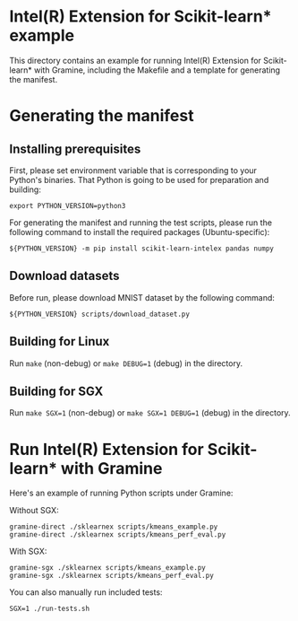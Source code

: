 # Intel(R) Extension for Scikit-learn* example

This directory contains an example for running Intel(R) Extension for Scikit-learn* with Gramine, including
the Makefile and a template for generating the manifest.

# Generating the manifest

## Installing prerequisites

First, please set environment variable that is corresponding to your Python's binaries.
That Python is going to be used for preparation and building:

```
export PYTHON_VERSION=python3
```

For generating the manifest and running the test scripts, please run the following
command to install the required packages (Ubuntu-specific):

```
${PYTHON_VERSION} -m pip install scikit-learn-intelex pandas numpy
```

## Download datasets

Before run, please download MNIST dataset by the following command:

```
${PYTHON_VERSION} scripts/download_dataset.py
```

## Building for Linux

Run `make` (non-debug) or `make DEBUG=1` (debug) in the directory.

## Building for SGX

Run `make SGX=1` (non-debug) or `make SGX=1 DEBUG=1` (debug) in the directory.

# Run Intel(R) Extension for Scikit-learn* with Gramine

Here's an example of running Python scripts under Gramine:

Without SGX:

```
gramine-direct ./sklearnex scripts/kmeans_example.py
gramine-direct ./sklearnex scripts/kmeans_perf_eval.py
```

With SGX:

```
gramine-sgx ./sklearnex scripts/kmeans_example.py
gramine-sgx ./sklearnex scripts/kmeans_perf_eval.py
```

You can also manually run included tests:

```
SGX=1 ./run-tests.sh
```
